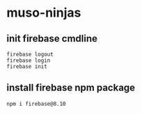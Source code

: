 # muso-ninjas

## init firebase cmdline
    firebase logout
    firebase login
    firebase init

## install firebase npm package
    npm i firebase@8.10